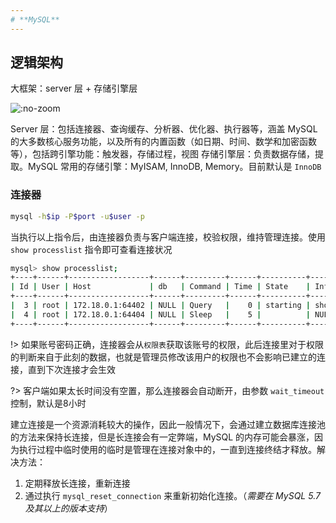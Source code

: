 ```yaml
---
# **MySQL**
---
```


## 逻辑架构

大框架：server 层 + 存储引擎层

![](https://cdn.charlesnote.com/wiki/images/2022/02/22/233301381-296421dc08f89cbf71a4826c86cd31ed.png ":no-zoom")

Server 层：包括连接器、查询缓存、分析器、优化器、执行器等，涵盖 MySQL 的大多数核心服务功能，以及所有的内置函数（如日期、时间、数学和加密函数等），包括跨引擎功能：触发器，存储过程，视图
存储引擎层：负责数据存储，提取。MySQL 常用的存储引擎：MyISAM, InnoDB, Memory。目前默认是 `InnoDB`

### 连接器

```bash
mysql -h$ip -P$port -u$user -p
```

当执行以上指令后，由连接器负责与客户端连接，校验权限，维持管理连接。使用 `show processlist` 指令即可查看连接状况

```bash
mysql> show processlist;
+----+------+------------------+------+---------+------+----------+------------------+
| Id | User | Host             | db   | Command | Time | State    | Info             |
+----+------+------------------+------+---------+------+----------+------------------+
|  3 | root | 172.18.0.1:64402 | NULL | Query   |    0 | starting | show processlist |
|  4 | root | 172.18.0.1:64404 | NULL | Sleep   |    5 |          | NULL             |
+----+------+------------------+------+---------+------+----------+------------------+
```

!> 如果账号密码正确，连接器会从`权限表`获取该账号的权限，此后连接里对于权限的判断来自于此刻的数据，也就是管理员修改该用户的权限也不会影响已建立的连接，直到下次连接才会生效

?> 客户端如果太长时间没有空置，那么连接器会自动断开，由参数 `wait_timeout` 控制，默认是8小时

建立连接是一个资源消耗较大的操作，因此一般情况下，会通过建立数据库连接池的方法来保持长连接，但是长连接会有一定弊端，MySQL 的内存可能会暴涨，因为执行过程中临时使用的临时是管理在连接对象中的，一直到连接终结才释放。解决方法：
1. 定期释放长连接，重新连接
2. 通过执行 `mysql_reset_connection` 来重新初始化连接。（*需要在 MySQL 5.7 及其以上的版本支持*）